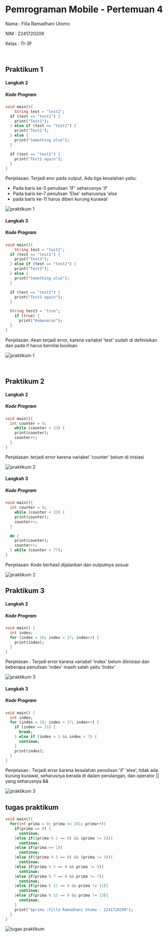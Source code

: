 # Pemrograman Mobile - Pertemuan 4

Nama : Filla Ramadhani Utomo

NIM : 2241720209

Kelas : TI-3F

<br>

## Praktikum 1

#### Langkah 2

##### Kode Program

```dart
void main(){
    String test = "test2";
  if (test == "test1") {
    print("Test1");
  } else if (test == "test2") {
    print("Test2");
  } else {
    print("Something else");
  }

  if (test == "test2") {
    print("Test2 again");
  }
}
```

Penjelasan: Terjadi eror pada output. Ada tiga kesalahan yaitu:

- Pada baris ke-5 penulisan 'IF' seharusnya 'if'
- Pada baris ke-7 penulisan 'Else' seharusnya 'else
- pada baris ke-11 harus diberi kurung kurawal

![praktikum 1](/docs/P1L2.png)

#### Langkah 3

##### Kode Program

```dart
void main(){
    String test = "test2";
  if (test == "test1") {
    print("Test1");
  } else if (test == "test2") {
    print("Test2");
  } else {
    print("Something else");
  }

  if (test == "test2") {
    print("Test2 again");
  }

  String test3 = "true";
    if (true) {
      print("Kebenaran");
  }
}
```

Penjelasan: Akan terjadi error, karena variabel 'test' sudah di definisikan dan pada if harus bernilai boolean.

![praktikum 1](/docs/P1%20L3.png)

<br>

## Praktikum 2

#### Langkah 2

##### Kode Program

```dart
void main(){
  int counter = 0;
    while (counter < 33) {
    print(counter);
    counter++;
  }
}
```

Penjelasan: terjadi error karena variabel 'counter' belum di inisiasi

![praktikum 2](/docs/P2%20L2.png)

#### Langkah 3

##### Kode Program

```dart
void main(){
  int counter = 0;
    while (counter < 33) {
    print(counter);
    counter++;
  }

  do {
    print(counter);
    counter++;
  } while (counter < 77);
}
```

Penjelasan: Kode berhasil dijalankan dan outputnya sesuai

![praktikum 2](/docs/P2%20L3.png)

## Praktikum 3

#### Langkah 2

##### Kode Program

```dart
void main() {
  int index;
  for (index = 10; index < 27; index++) {
    print(index);
  }
}
```

Penjelasan : Terjadi error karena variabel 'index' belum diinisiasi dan beberapa penulisan 'index' masih salah yaitu 'Index'

![praktikum 3](/docs/P3%20L2.png)

#### Langkah 3

##### Kode Program

```dart
void main() {
  int index;
  for (index = 10; index < 27; index++) {
    if (index == 21) {
      break;
    } else if (index > 1 && index < 7) {
      continue;
    }
    print(index);
  }
}

```

Penjelasan : Terjadi error karena kesalahan penulisan 'if' 'else', tidak ada kurung kurawal, seharusnya berada di dalam perulangan, dan operator || yang seharusnya &&

![praktikum 3](/docs/P3%20L3.png)

## tugas praktikum

```dart
void main(){
  for(int prima = 0; prima <= 201; prima++){
    if(prima == 0) {
      continue;
    }else if((prima % 2 == 0) && (prima != 2)){
      continue;
    }else if(prima == 1){
      continue;
    }else if((prima % 3 == 0) && (prima != 3)){
      continue;
    }else if(prima % 5 == 0 && prima != 5){
      continue;
    }else if(prima % 7 == 0 && prima != 7){
      continue;
    }else if(prima % 11 == 0 && prima != 11){
      continue;
    }else if(prima % 13 == 0 && prima != 13){
      continue;
    }
    print("$prima :Filla Ramadhani Utomo - 2241720209");
  }
}
```

![tugas praktikum](/docs/tugas_praktikum.png)
